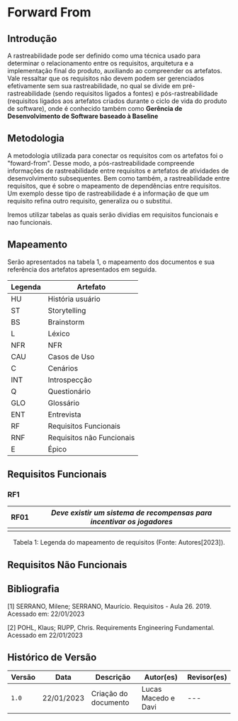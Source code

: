 # Forward From

## Introdução

A rastreabilidade pode ser definido como uma técnica usado para determinar o relacionamento entre os requisitos, arquitetura e a implementação final do produto, auxiliando ao compreender os artefatos. Vale ressaltar que os requisitos não devem podem ser gerenciados efetivamente sem sua rastreabilidade, no qual se divide em pré-rastreabilidade (sendo requisitos ligados a fontes) e pós-rastreabilidade (requisitos ligados aos artefatos criados durante o ciclo de vida do produto de software), onde é conhecido também como **Gerência de Desenvolvimento de Software baseado à Baseline**

<!-- TO DO: Finalizar a introdução -->

## Metodologia

A metodologia utilizada para conectar os requisitos com os artefatos foi o "foward-from". Desse modo, a pós-rastreabilidade compreende informações de rastreabilidade entre requisitos e artefatos de atividades de desenvolvimento subsequentes. Bem como também, a rastreabilidade entre requisitos, que é sobre o mapeamento de dependências entre requisitos. Um exemplo desse tipo de rastreabilidade é a informação de que um requisito refina outro requisito, generaliza ou o substitui.

Iremos utilizar tabelas as quais serão dividias em requisitos funcionais e nao funcionais.
<!-- TO DO: Finalizar a metodologia -->

## Mapeamento 
Serão apresentados na tabela 1, o mapeamento dos documentos e sua referência dos artefatos apresentados em seguida.

| Legenda | Artefato                  |
| ------- | ------------------------- |
| HU      | História usuário          |
| ST      | Storytelling              |
| BS      | Brainstorm                |
| L       | Léxico                    |
| NFR     | NFR                       |
| CAU     | Casos de Uso              |
| C       | Cenários                  |
| INT     | Introspecção              |
| Q       | Questionário              |
| GLO     | Glossário                 |
| ENT     | Entrevista                |
| RF      | Requisitos Funcionais     |
| RNF     | Requisitos não Funcionais |
| E       | Épico                     |

<!-- TO DO: Finalizar a mapeamento -->
## Requisitos Funcionais 

### RF1

| RF01 | *Deve existir um sistema de recompensas para incentivar os jogadores* |
| ---- | --------------------------------------------------------------------- |
|      |                                                                       |



<div style="text-align: center">
<p> Tabela 1: Legenda do mapeamento de requisitos (Fonte: Autores[2023]).</p>
</div>

## Requisitos Não Funcionais 


## Bibliografia

[1] SERRANO, Milene; SERRANO, Maurício. Requisitos - Aula 26. 2019. Acessado em: 22/01/2023

[2] POHL, Klaus; RUPP, Chris. Requirements Engineering Fundamental. Acessado em 22/01/2023

## Histórico de Versão

| Versão | Data       | Descrição            | Autor(es)           | Revisor(es) |
| ------ | ---------- | -------------------- | ------------------- | ----------- |
| `1.0`  | 22/01/2023 | Criação do documento | Lucas Macedo e Davi | ---         |
